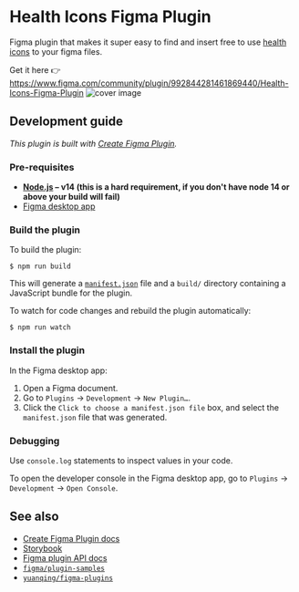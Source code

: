 # Health Icons Figma Plugin

Figma plugin that makes it super easy to find and insert free to use [health icons](https://www.figma.com/community/plugin/992844281461869440/Health-Icons-Figma-Plugin) to your figma files.

Get it here 👉️ https://www.figma.com/community/plugin/992844281461869440/Health-Icons-Figma-Plugin
![cover image](https://user-images.githubusercontent.com/1515815/124506057-e021a180-dd98-11eb-8bd2-76713ad216e2.png)


## Development guide

_This plugin is built with [Create Figma Plugin](https://yuanqing.github.io/create-figma-plugin/)._

### Pre-requisites

- **[Node.js](https://nodejs.org) – v14 (this is a hard requirement, if you don't have node 14 or above your build will fail)**
- [Figma desktop app](https://figma.com/downloads/)

### Build the plugin

To build the plugin:

```
$ npm run build
```

This will generate a [`manifest.json`](https://figma.com/plugin-docs/manifest/) file and a `build/` directory containing a JavaScript bundle for the plugin.

To watch for code changes and rebuild the plugin automatically:

```
$ npm run watch
```

### Install the plugin

In the Figma desktop app:

1. Open a Figma document.
2. Go to `Plugins` → `Development` → `New Plugin…`.
3. Click the `Click to choose a manifest.json file` box, and select the `manifest.json` file that was generated.

### Debugging

Use `console.log` statements to inspect values in your code.

To open the developer console in the Figma desktop app, go to `Plugins` → `Development` → `Open Console`.

## See also

- [Create Figma Plugin docs](https://yuanqing.github.io/create-figma-plugin/)
- [Storybook](https://yuanqing.github.io/create-figma-plugin/ui/)
- [Figma plugin API docs](https://figma.com/plugin-docs/api/)
- [`figma/plugin-samples`](https://github.com/figma/plugin-samples)
- [`yuanqing/figma-plugins`](https://github.com/yuanqing/figma-plugins)
